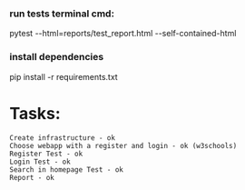 ### run tests terminal cmd:
pytest --html=reports/test_report.html --self-contained-html
### install dependencies
pip install -r requirements.txt


# Tasks:
~~~
Create infrastructure - ok
Choose webapp with a register and login - ok (w3schools)
Register Test - ok
Login Test - ok
Search in homepage Test - ok
Report - ok
~~~